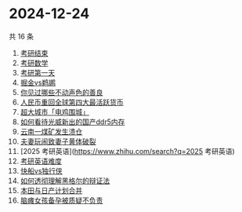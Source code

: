 # 2024-12-24

共 16 条

<!-- BEGIN ZHIHUSEARCH -->
<!-- 最后更新时间 Tue Dec 24 2024 16:26:50 GMT+0800 (China Standard Time) -->
1. [考研结束](https://www.zhihu.com/search?q=考研结束)
1. [考研数学](https://www.zhihu.com/search?q=考研数学)
1. [考研第一天](https://www.zhihu.com/search?q=考研第一天)
1. [掘金vs鹈鹕](https://www.zhihu.com/search?q=掘金vs鹈鹕)
1. [你见过哪些不动声色的善良](https://www.zhihu.com/search?q=你见过哪些不动声色的善良)
1. [人民币重回全球第四大最活跃货币](https://www.zhihu.com/search?q=人民币重回全球第四大最活跃货币)
1. [超大城市「电鸡围城」](https://www.zhihu.com/search?q=超大城市「电鸡围城」)
1. [如何看待光威新出的国产ddr5内存](https://www.zhihu.com/search?q=如何看待光威新出的国产ddr5内存)
1. [云南一煤矿发生溃仓](https://www.zhihu.com/search?q=云南一煤矿发生溃仓)
1. [夫妻玩闹致妻子黄体破裂](https://www.zhihu.com/search?q=夫妻玩闹致妻子黄体破裂)
1. [2025 考研英语](https://www.zhihu.com/search?q=2025 考研英语)
1. [考研英语难度](https://www.zhihu.com/search?q=考研英语难度)
1. [快船vs独行侠](https://www.zhihu.com/search?q=快船vs独行侠)
1. [如何透彻理解黑格尔的辩证法](https://www.zhihu.com/search?q=如何透彻理解黑格尔的辩证法)
1. [本田与日产计划合并](https://www.zhihu.com/search?q=本田与日产计划合并)
1. [脑瘫女孩备孕被质疑不负责](https://www.zhihu.com/search?q=脑瘫女孩备孕被质疑不负责)
<!-- END ZHIHUSEARCH -->
